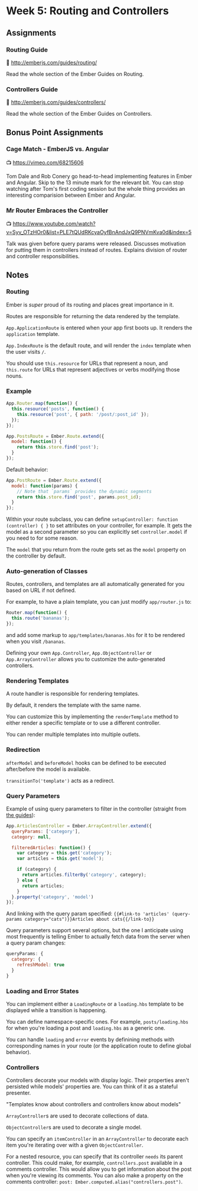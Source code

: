 # Week 5: Routing and Controllers

## Assignments

### Routing Guide

:book: http://emberjs.com/guides/routing/

Read the whole section of the Ember Guides on Routing.

### Controllers Guide

:book: http://emberjs.com/guides/controllers/

Read the whole section of the Ember Guides on Controllers.

## Bonus Point Assignments

### Cage Match - EmberJS vs. Angular

:tv: https://vimeo.com/68215606

Tom Dale and Rob Conery go head-to-head implementing features in Ember and Angular. Skip to the 13 minute mark for the relevant bit. You can stop watching after Tom's first coding session but the whole thing provides an interesting comparision between Ember and Angular.

### Mr Router Embraces the Controller

:tv: https://www.youtube.com/watch?v=Syv_OTzHOr0&list=PLE7tQUdRKcyaOyfBnAndJxQ9PNVmKva0d&index=5

Talk was given before query params were released. Discusses motivation for putting them in controllers instead of routes. Explains division of router and controller responsibilities.

## Notes

### Routing

Ember is *super* proud of its routing and places great importance in it.

Routes are responsible for returning the data rendered by the template.

`App.ApplicationRoute` is entered when your app first boots up. It renders the `application` template.

`App.IndexRoute` is the default route, and will render the `index` template when the user visits `/`.

You should use `this.resource` for URLs that represent a noun, and `this.route` for URLs that represent adjectives or verbs modifying those nouns.

### Example

```javascript
App.Router.map(function() {
  this.resource('posts', function() {
    this.resource('post', { path: '/post/:post_id' });
  });
});

```

```javascript
App.PostsRoute = Ember.Route.extend({
  model: function() {
    return this.store.find('post');
  }
});
```

Default behavior:

```javascript
App.PostRoute = Ember.Route.extend({
  model: function(params) {
    // Note that `params` provides the dynamic segments
    return this.store.find('post', params.post_id);
  }
});
```

Within your route subclass, you can define `setupController: function (controller) { }` to set attributes on your controller, for example. It gets the model as a second parameter so you can explicitly set `controller.model` if you need to for some reason.

The `model` that you return from the route gets set as the `model` property on the controller by default.

### Auto-generation of Classes

Routes, controllers, and templates are all automatically generated for you based on URL if not defined.

For example, to have a plain template, you can just modify `app/router.js` to:

```javascript
Router.map(function() {
  this.route('bananas');
});
```

and add some markup to `app/templates/bananas.hbs` for it to be rendered when you visit `/bananas`.

Defining your own `App.Controller`, `App.ObjectController` or `App.ArrayController` allows you to customize the auto-generated controllers.

### Rendering Templates

A route handler is responsible for rendering templates.

By default, it renders the template with the same name.

You can customize this by implementing the `renderTemplate` method to either render a specific template or to use a different controller.

You can render multiple templates into multiple outlets.

### Redirection

`afterModel` and `beforeModel` hooks can be defined to be executed after/before the model is available.

`transitionTo('template')` acts as a redirect.

### Query Parameters

Example of using query parameters to filter in the controller (straight from [the guides](http://emberjs.com/guides/routing/query-params/)):

```javascript
App.ArticlesController = Ember.ArrayController.extend({
  queryParams: ['category'],
  category: null,

  filteredArticles: function() {
    var category = this.get('category');
    var articles = this.get('model');

    if (category) {
      return articles.filterBy('category', category);
    } else {
      return articles;
    }
  }.property('category', 'model')
});
```

And linking with the query param specified: `{{#link-to 'articles' (query-params category="cats")}}Articles about cats{{/link-to}}`

Query parameters support several options, but the one I anticipate using most frequently is telling Ember to actually fetch data from the server when a query param changes:

```javascript
queryParams: {
  category: {
    refreshModel: true
  }
}
```

### Loading and Error States

You can implement either a `LoadingRoute` or a `loading.hbs` template to be displayed while a transition is happening.

You can define namespace-specific ones. For example, `posts/loading.hbs` for when you're loading a post and `loading.hbs` as a generic one.

You can handle `loading` and `error` events by definining methods with corresponding names in your route (or the application route to define global behavior).

### Controllers

Controllers decorate your models with display logic. Their properties aren't persisted while models' properties are. You can think of it as a stateful presenter.

"Templates know about controllers and controllers know about models"

`ArrayController`s are used to decorate collections of data.

`ObjectController`s are used to decorate a single model.

You can specify an `itemController` in an `ArrayController` to decorate each item you're iterating over with a given `ObjectController`.

For a nested resource, you can specify that its controller `needs` its parent controller. This could make, for example, `controllers.post` available in a comments controller. This would allow you to get information about the post when you're viewing its comments. You can also make a property on the comments controller: `post: Ember.computed.alias("controllers.post")`.
